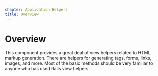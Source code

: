 ```yaml
---
chapter: Application Helpers
title: Overview
---
```


# Overview

This component provides a great deal of view helpers related to HTML markup
generation. There are helpers for generating tags, forms, links, images, and
more. Most of the basic methods should be very familiar to anyone who has used
Rails view helpers.
